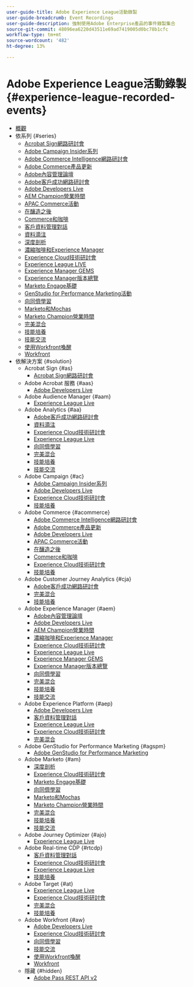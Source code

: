 ```yaml
---
user-guide-title: Adobe Experience League活動錄製
user-guide-breadcrumb: Event Recordings
user-guide-description: 強制使用Adobe Enterprise產品的事件錄製集合
source-git-commit: 48096ea6220d43511e69ad7419005d0bc78b1cfc
workflow-type: tm+mt
source-wordcount: '482'
ht-degree: 13%

---
```



# Adobe Experience League活動錄製 {#experience-league-recorded-events}

+ [概觀](overview.md)
+ 依系列 {#series}
   + [Acrobat Sign網路研討會](https://experienceleague.adobe.com/docs/events/acrobat-sign-webinars/overview.html?lang=zh-Hant)
   + [Adobe Campaign Insider系列](https://experienceleague.adobe.com/docs/events/adobe-campaign-insider-recordings/overview.html?lang=zh-Hant)
   + [Adobe Commerce Intelligence網路研討會](https://experienceleague.adobe.com/docs/events/mbi-webinars-recordings/overview.html?lang=zh-Hant)
   + [Adobe Commerce產品更新](https://experienceleague.adobe.com/docs/events/adobe-commerce-product-update-recordings/overview.html?lang=zh-Hant)
   + [Adobe內容管理論壇](https://experienceleague.adobe.com/docs/events/adobe-content-management-forum-recordings/overview.html?lang=zh-Hant)
   + [Adobe客戶成功網路研討會](https://experienceleague.adobe.com/docs/events/adobe-customer-success-webinar-recordings/overview.html?lang=zh-Hant)
   + [Adobe Developers Live](https://experienceleague.adobe.com/docs/events/adobe-developers-live-recordings/overview.html?lang=zh-Hant)
   + [AEM Champion營業時間](https://experienceleague.adobe.com/docs/events/aem-champion-office-hours/overview.html?lang=zh-Hant)
   + [APAC Commerce活動](https://experienceleague.adobe.com/docs/events/apac-commerce-recordings/overview.html?lang=zh-Hant)
   + [在釀造之後](https://experienceleague.adobe.com/docs/events/behind-the-brew-recordings/overview.html?lang=zh-Hant)
   + [Commerce和咖啡](https://experienceleague.adobe.com/docs/events/commerce-and-coffee-recordings/overview.html?lang=zh-Hant)
   + [客戶資料管理對話](https://experienceleague.adobe.com/docs/events/customer-data-management-voices-recordings/overview.html?lang=zh-Hant)
   + [資料滴注](https://experienceleague.adobe.com/docs/events/data-drip-recordings/overview.html?lang=zh-Hant)
   + [深度剖析](https://experienceleague.adobe.com/docs/events/deep-dives-recordings/overview.html?lang=zh-Hant)
   + [濃縮咖啡和Experience Manager](https://experienceleague.adobe.com/docs/events/espressos-and-experience-manager-recordings/overview.html?lang=zh-Hant)
   + [Experience Cloud技術研討會](https://experienceleague.adobe.com/docs/events/tech-sessions/overview.html?lang=zh-Hant)
   + [Experience League LIVE](https://experienceleague.adobe.com/docs/events/experience-league-live-recordings/overview.html?lang=zh-Hant)
   + [Experience Manager GEMS](https://experienceleague.adobe.com/docs/events/experience-manager-gems-recordings/overview.html?lang=zh-Hant)
   + [Experience Manager版本總覽](https://experienceleague.adobe.com/docs/events/aemcs-release-update-recordings/overview.html?lang=zh-Hant)
   + [Marketo Engage基礎](https://experienceleague.adobe.com/zh-hant/docs/events/foundations-of-marketo-engage-webinars/overview)
   + [GenStudio for Performance Marketing活動](https://experienceleague.adobe.com/docs/events/genstudio-for-performance-marketing-events/overview.html?lang=zh-Hant)
   + [向同儕學習](https://experienceleague.adobe.com/docs/events/learn-from-your-peers-recordings/overview.html?lang=zh-Hant)
   + [Marketo和Mochas](https://experienceleague.adobe.com/docs/events/marketo-and-mochas-recordings/overview.html?lang=zh-Hant)
   + [Marketo Champion營業時間](https://experienceleague.adobe.com/docs/events/marketo-champion-office-hours/overview.html?lang=zh-Hant)
   + [完美混合](https://experienceleague.adobe.com/zh-hant/docs/events/the-perfect-blend/overview)
   + [技能培養](https://experienceleague.adobe.com/docs/events/skill-builder-recordings/overview.html?lang=zh-Hant)
   + [技能交流](https://experienceleague.adobe.com/docs/events/the-skill-exchange-recordings/overview.html?lang=zh-Hant)
   + [使用Workfront喚醒](https://experienceleague.adobe.com/docs/events/wake-up-with-workfront-recordings/overview.html?lang=zh-Hant)
   + [Workfront](https://experienceleague.adobe.com/docs/events/workfront-recordings/overview.html?lang=zh-Hant)
+ 依解決方案 {#solution}
   + Acrobat Sign {#as}
      + [Acrobat Sign網路研討會](https://experienceleague.adobe.com/docs/events/acrobat-sign-webinars/overview.html?lang=zh-Hant)
   + Adobe Acrobat 服務 {#aas}
      + [Adobe Developers Live](https://experienceleague.adobe.com/docs/events/adobe-developers-live-recordings/overview.html?lang=zh-Hant)
   + Adobe Audience Manager {#aam}
      + [Experience League Live](https://experienceleague.adobe.com/docs/events/experience-league-live-recordings/overview.html?lang=zh-Hant)
   + Adobe Analytics {#aa}
      + [Adobe客戶成功網路研討會](https://experienceleague.adobe.com/docs/events/adobe-customer-success-webinar-recordings/overview.html?lang=zh-Hant)
      + [資料滴注](https://experienceleague.adobe.com/docs/events/data-drip-recordings/overview.html?lang=zh-Hant)
      + [Experience Cloud技術研討會](https://experienceleague.adobe.com/docs/events/tech-sessions/overview.html?lang=zh-Hant)
      + [Experience League Live](https://experienceleague.adobe.com/docs/events/experience-league-live-recordings/overview.html?lang=zh-Hant)
      + [向同儕學習](https://experienceleague.adobe.com/docs/events/learn-from-your-peers-recordings/overview.html?lang=zh-Hant)
      + [完美混合](https://experienceleague.adobe.com/zh-hant/docs/events/the-perfect-blend/overview)
      + [技能培養](https://experienceleague.adobe.com/docs/events/skill-builder-recordings/overview.html?lang=zh-Hant)
      + [技能交流](https://experienceleague.adobe.com/docs/events/the-skill-exchange-recordings/overview.html?lang=zh-Hant)
   + Adobe Campaign {#ac}
      + [Adobe Campaign Insider系列](https://experienceleague.adobe.com/docs/events/adobe-campaign-insider-recordings/overview.html?lang=zh-Hant)
      + [Adobe Developers Live](https://experienceleague.adobe.com/docs/events/adobe-developers-live-recordings/overview.html?lang=zh-Hant)
      + [Experience Cloud技術研討會](https://experienceleague.adobe.com/docs/events/tech-sessions/overview.html?lang=zh-Hant)
      + [技能培養](https://experienceleague.adobe.com/docs/events/skill-builder-recordings/overview.html?lang=zh-Hant)
   + Adobe Commerce {#acommerce}
      + [Adobe Commerce Intelligence網路研討會](https://experienceleague.adobe.com/docs/events/mbi-webinars-recordings/overview.html?lang=zh-Hant)
      + [Adobe Commerce產品更新](https://experienceleague.adobe.com/docs/events/adobe-commerce-product-update-recordings/overview.html?lang=zh-Hant)
      + [Adobe Developers Live](https://experienceleague.adobe.com/docs/events/adobe-developers-live-recordings/overview.html?lang=zh-Hant)
      + [APAC Commerce活動](https://experienceleague.adobe.com/docs/events/apac-commerce-recordings/overview.html?lang=zh-Hant)
      + [在釀造之後](https://experienceleague.adobe.com/docs/events/behind-the-brew-recordings/overview.html?lang=zh-Hant)
      + [Commerce和咖啡](https://experienceleague.adobe.com/docs/events/commerce-and-coffee-recordings/overview.html?lang=zh-Hant)
      + [Experience Cloud技術研討會](https://experienceleague.adobe.com/docs/events/tech-sessions/overview.html?lang=zh-Hant)
      + [技能培養](https://experienceleague.adobe.com/docs/events/skill-builder-recordings/overview.html?lang=zh-Hant)
   + Adobe Customer Journey Analytics {#cja}
      + [Adobe客戶成功網路研討會](https://experienceleague.adobe.com/docs/events/adobe-customer-success-webinar-recordings/overview.html?lang=zh-Hant)
      + [完美混合](https://experienceleague.adobe.com/zh-hant/docs/events/the-perfect-blend/overview)
      + [技能培養](https://experienceleague.adobe.com/docs/events/skill-builder-recordings/overview.html?lang=zh-Hant)
   + Adobe Experience Manager {#aem}
      + [Adobe內容管理論壇](https://experienceleague.adobe.com/docs/events/adobe-content-management-forum-recordings/overview.html?lang=zh-Hant)
      + [Adobe Developers Live](https://experienceleague.adobe.com/docs/events/adobe-developers-live-recordings/overview.html?lang=zh-Hant)
      + [AEM Champion營業時間](https://experienceleague.adobe.com/docs/events/aem-champion-office-hours/overview.html?lang=zh-Hant)
      + [濃縮咖啡和Experience Manager](https://experienceleague.adobe.com/docs/events/espressos-and-experience-manager-recordings/overview.html?lang=zh-Hant)
      + [Experience Cloud技術研討會](https://experienceleague.adobe.com/docs/events/tech-sessions/overview.html?lang=zh-Hant)
      + [Experience League Live](https://experienceleague.adobe.com/docs/events/experience-league-live-recordings/overview.html?lang=zh-Hant)
      + [Experience Manager GEMS](https://experienceleague.adobe.com/docs/events/experience-manager-gems-recordings/overview.html?lang=zh-Hant)
      + [Experience Manager版本總覽](https://experienceleague.adobe.com/docs/events/aemcs-release-update-recordings/overview.html?lang=zh-Hant)
      + [向同儕學習](https://experienceleague.adobe.com/docs/events/learn-from-your-peers-recordings/overview.html?lang=zh-Hant)
      + [完美混合](https://experienceleague.adobe.com/zh-hant/docs/events/the-perfect-blend/overview)
      + [技能培養](https://experienceleague.adobe.com/docs/events/skill-builder-recordings/overview.html?lang=zh-Hant)
      + [技能交流](https://experienceleague.adobe.com/docs/events/the-skill-exchange-recordings/overview.html?lang=zh-Hant)
   + Adobe Experience Platform {#aep}
      + [Adobe Developers Live](https://experienceleague.adobe.com/docs/events/adobe-developers-live-recordings/overview.html?lang=zh-Hant)
      + [客戶資料管理對話](https://experienceleague.adobe.com/docs/events/customer-data-management-voices-recordings/overview.html?lang=zh-Hant)
      + [Experience League Live](https://experienceleague.adobe.com/docs/events/experience-league-live-recordings/overview.html?lang=zh-Hant)
      + [Experience Cloud技術研討會](https://experienceleague.adobe.com/docs/events/tech-sessions/overview.html?lang=zh-Hant)
      + [完美混合](https://experienceleague.adobe.com/zh-hant/docs/events/the-perfect-blend/overview)
   + Adobe GenStudio for Performance Marketing {#agspm}
      + [Adobe GenStudio for Performance Marketing](https://experienceleague.adobe.com/docs/events/genstudio-for-performance-marketing-events/overview.html?lang=zh-Hant)
   + Adobe Marketo {#am}
      + [深度剖析](https://experienceleague.adobe.com/docs/events/deep-dives-recordings/overview.html?lang=zh-Hant)
      + [Experience Cloud技術研討會](https://experienceleague.adobe.com/docs/events/tech-sessions/overview.html?lang=zh-Hant)
      + [Marketo Engage基礎](https://experienceleague.adobe.com/zh-hant/docs/events/foundations-of-marketo-engage-webinars/overview)
      + [向同儕學習](https://experienceleague.adobe.com/docs/events/learn-from-your-peers-recordings/overview.html?lang=zh-Hant)
      + [Marketo和Mochas](https://experienceleague.adobe.com/docs/events/marketo-and-mochas-recordings/overview.html?lang=zh-Hant)
      + [Marketo Champion營業時間](https://experienceleague.adobe.com/docs/events/marketo-champion-office-hours/overview.html?lang=zh-Hant)
      + [完美混合](https://experienceleague.adobe.com/zh-hant/docs/events/the-perfect-blend/overview)
      + [技能培養](https://experienceleague.adobe.com/docs/events/skill-builder-recordings/overview.html?lang=zh-Hant)
      + [技能交流](https://experienceleague.adobe.com/docs/events/the-skill-exchange-recordings/overview.html?lang=zh-Hant)
   + Adobe Journey Optimizer {#ajo}
      + [Experience League Live](https://experienceleague.adobe.com/docs/events/experience-league-live-recordings/overview.html?lang=zh-Hant)
   + Adobe Real-time CDP {#rtcdp}
      + [客戶資料管理對話](https://experienceleague.adobe.com/docs/events/customer-data-management-voices-recordings/overview.html?lang=zh-Hant)
      + [Experience Cloud技術研討會](https://experienceleague.adobe.com/docs/events/tech-sessions/overview.html?lang=zh-Hant)
      + [Experience League Live](https://experienceleague.adobe.com/docs/events/experience-league-live-recordings/overview.html?lang=zh-Hant)
      + [技能培養](https://experienceleague.adobe.com/docs/events/skill-builder-recordings/overview.html?lang=zh-Hant)
   + Adobe Target {#at}
      + [Experience League Live](https://experienceleague.adobe.com/docs/events/experience-league-live-recordings/overview.html?lang=zh-Hant)
      + [Experience Cloud技術研討會](https://experienceleague.adobe.com/docs/events/tech-sessions/overview.html?lang=zh-Hant)
      + [完美混合](https://experienceleague.adobe.com/zh-hant/docs/events/the-perfect-blend/overview)
      + [技能培養](https://experienceleague.adobe.com/docs/events/skill-builder-recordings/overview.html?lang=zh-Hant)
   + Adobe Workfront {#aw}
      + [Adobe Developers Live](https://experienceleague.adobe.com/docs/events/adobe-developers-live-recordings/overview.html?lang=zh-Hant)
      + [Experience Cloud技術研討會](https://experienceleague.adobe.com/docs/events/tech-sessions/overview.html?lang=zh-Hant)
      + [向同儕學習](https://experienceleague.adobe.com/docs/events/learn-from-your-peers-recordings/overview.html?lang=zh-Hant)
      + [技能交流](https://experienceleague.adobe.com/docs/events/the-skill-exchange-recordings/overview.html?lang=zh-Hant)
      + [使用Workfront喚醒](https://experienceleague.adobe.com/docs/events/wake-up-with-workfront-recordings/overview.html?lang=zh-Hant)
      + [Workfront](https://experienceleague.adobe.com/docs/events/workfront-recordings/overview.html?lang=zh-Hant)
   + 隱藏 {#hidden}
      + [Adobe Pass REST API v2](../single-events/adobe-pass-rest-api-v2.md)